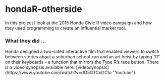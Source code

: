 <h1> hondaR-otherside </h1>
In this project I look at the 2015 Honda Civic R video campaign and how they used programming to create an influential market tool.

<h3> What they did ... </h3>
Honda designed a two-sided interactive film that enabled viewers to switch between stories about a suburban school-run and an art heist by typing “R” on their keyboards – a function that mirrors the Type R’s race button. There is a video synopsis available here: 
[videosynopsis](https://www.youtube.com/watch?v=dO5OTCxGCto "Youtube") 


